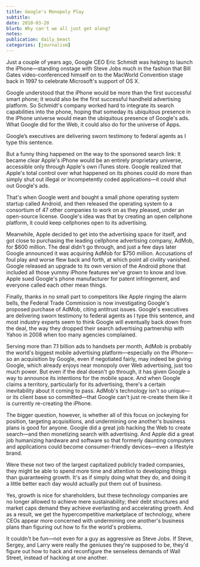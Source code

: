 ```yaml
---
title: Google's Monopoly Play
subtitle: 
date: 2010-03-20
blurb: Why can't we all just get along?
notes: 
publication: daily_beast
categories: [journalism]
---
```


Just a couple of years ago, Google CEO Eric Schmidt was helping to launch the iPhone—standing onstage with Steve Jobs much in the fashion that Bill Gates video-conferenced himself on to the MacWorld Convention stage back in 1997 to celebrate Microsoft's support of OS X.

Google understood that the iPhone would be more than the first successful smart phone; it would also be the first successful handheld advertising platform. So Schmidt's company worked hard to integrate its search capabilities into the phone, hoping that someday its ubiquitous presence in the iPhone universe would mean the ubiquitous presence of Google's ads. What Google did for the Web, it could also do for the universe of Apps.

Google’s executives are delivering sworn testimony to federal agents as I type this sentence.

But a funny thing happened on the way to the sponsored search link: It became clear Apple's iPhone would be an entirely proprietary universe, accessible only through Apple's own iTunes store. Google realized that Apple's total control over what happened on its phones could do more than simply shut out illegal or incompetently coded applications—it could shut out Google's ads.

That's when Google went and bought a small phone operating system startup called Android, and then released the operating system to a consortium of 47 other companies to work on as they pleased, under an open-source license. Google's idea was that by creating an open cellphone platform, it could keep cellphones open to its advertising.

Meanwhile, Apple decided to get into the advertising space for itself, and got close to purchasing the leading cellphone advertising company, AdMob, for $600 million. The deal didn't go through, and just a few days later Google announced it was acquiring AdMob for $750 million. Accusations of foul play and worse flew back and forth, at which point all civility vanished. Google released an upgrade to its own version of the Android phone that included all those yummy iPhone features we've grown to know and love. Apple sued Google's phone manufacturer for patent infringement, and everyone called each other mean things.

Finally, thanks in no small part to competitors like Apple ringing the alarm bells, the Federal Trade Commission is now investigating Google's proposed purchase of AdMob, citing antitrust issues. Google's executives are delivering sworn testimony to federal agents as I type this sentence, and most industry experts seem to think Google will eventually back down from the deal, the way they dropped their search advertising partnership with Yahoo in 2008 when too many agencies complained.

Serving more than 7.1 billion ads to handsets per month, AdMob is probably the world's biggest mobile advertising platform—especially on the iPhone—so an acquisition by Google, even if negotiated fairly, may indeed be giving Google, which already enjoys near monopoly over Web advertising, just too much power. But even if the deal doesn't go through, it has given Google a way to announce its intentions for the mobile space. And when Google claims a territory, particularly for its advertising, there's a certain inevitability about it coming to pass. AdMob's technology isn't so unique—or its client base so committed—that Google can't just re-create them like it is currently re-creating the iPhone.

The bigger question, however, is whether all of this focus on jockeying for position, targeting acquisitions, and undermining one another's business plans is good for anyone. Google did a great job hacking the Web to create search—and then monetizing search with advertising. And Apple did a great job humanizing hardware and software so that formerly daunting computers and applications could become consumer-friendly devices—even a lifestyle brand.

Were these not two of the largest capitalized publicly traded companies, they might be able to spend more time and attention to developing things than guaranteeing growth. It's as if simply doing what they do, and doing it a little better each day would actually put them out of business.

Yes, growth is nice for shareholders, but these technology companies are no longer allowed to achieve mere sustainability; their debt structures and market caps demand they achieve everlasting and accelerating growth. And as a result, we get the hypercompetitive marketplace of technology, where CEOs appear more concerned with undermining one another's business plans than figuring out how to fix the world's problems.

It couldn't be fun—not even for a guy as aggressive as Steve Jobs. If Steve, Sergey, and Larry were really the geniuses they're supposed to be, they'd figure out how to hack and reconfigure the senseless demands of Wall Street, instead of hacking at one another.

